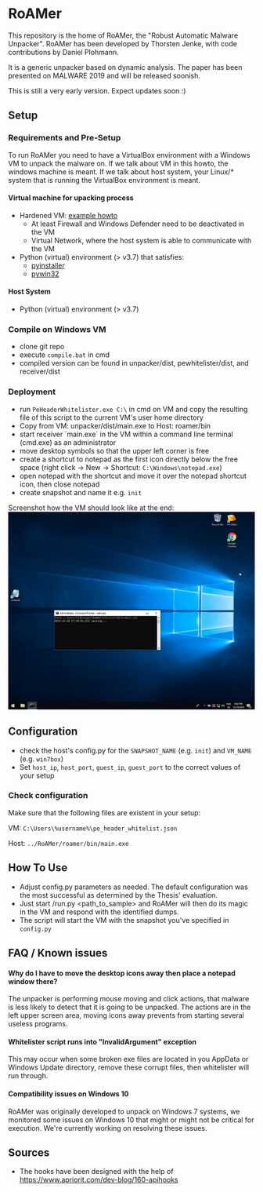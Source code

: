 # RoAMer

This repository is the home of RoAMer, the "Robust Automatic Malware Unpacker".
RoAMer has been developed by Thorsten Jenke, with code contributions by Daniel Plohmann.

It is a generic unpacker based on dynamic analysis. The paper has been presented on MALWARE 2019 and will be released soonish.

This is still a very early version. Expect updates soon :)

## Setup
### Requirements and Pre-Setup
To run RoAMer you need to have a VirtualBox environment with a Windows VM to unpack the malware on. If we talk about VM in this howto, the windows machine is meant. If we talk about host system, your Linux/* system that is running the VirtualBox environment is meant.

#### Virtual machine for upacking process
* Hardened VM: [example howto](https://byte-atlas.blogspot.com/2017/02/hardening-vbox-win7x64.html)
  * At least Firewall and Windows Defender need to be deactivated in the VM
  * Virtual Network, where the host system is able to communicate with the VM
* Python (virtual) environment (> v3.7) that satisfies:
  * [pyinstaller](https://pypi.org/project/PyInstaller/)
  * [pywin32](https://pypi.org/project/pywin32/)
 
#### Host System
* Python (virtual) environment (> v3.7) 

### Compile on Windows VM
* clone git repo
* execute `compile.bat` in cmd
* compiled version can be found in unpacker/dist, pewhitelister/dist, and receiver/dist

### Deployment
* run `PeHeaderWhitelister.exe C:\` in cmd on VM and copy the resulting file of this script to the current VM's user home directory
* Copy from VM: unpacker/dist/main.exe to Host: roamer/bin
* start receiver ´main.exe´ in the VM within a command line terminal (cmd.exe) as an administrator 
* move desktop symbols so that the upper left corner is free
* create a shortcut to notepad as the first icon directly below the free space (right click -> New -> Shortcut: `C:\Windows\notepad.exe`)
* open notepad with the shortcut and move it over the notepad shortcut icon, then close notepad
* create snapshot and name it e.g. `init`

Screenshot how the VM should look like at the end:
![Screenshot of vm](screenshot_desktop.png) 

## Configuration
* check the host's config.py for the `SNAPSHOT_NAME` (e.g. `init`) and `VM_NAME` (e.g. `win7box`)
* Set `host_ip`, `host_port`, `guest_ip`, `guest_port` to the correct values of your setup

### Check configuration
Make sure that the following files are existent in your setup:

VM:
  `C:\Users\%username%\pe_header_whitelist.json`
  
Host:
  `../RoAMer/roamer/bin/main.exe`

## How To Use
* Adjust config.py parameters as needed. The default configuration was the most successful as determined by the Thesis' evaluation.
* Just start /run.py <path_to_sample> and RoAMer will then do its magic in the VM and respond with the identified dumps.
 * The script will start the VM with the snapshot you've specified in `config.py`

## FAQ / Known issues
#### Why do I have to move the desktop icons away then place a notepad window there?
The unpacker is performing mouse moving and click actions, that malware is less likely to detect that it is going to be unpacked. The actions are in the left upper screen area, moving icons away prevents from starting several useless programs.

#### Whitelister script runs into "InvalidArgument" exception
This may occur when some broken exe files are located in you AppData or Windows Update directory, remove these corrupt files, then whitelister will run through.

#### Compatibility issues on Windows 10
RoAMer was originally developed to unpack on Windows 7 systems, we monitored some issues on Windows 10 that might or might not be critical for execution. We're currently working on resolving these issues.

## Sources
* The hooks have been designed with the help of https://www.apriorit.com/dev-blog/160-apihooks
